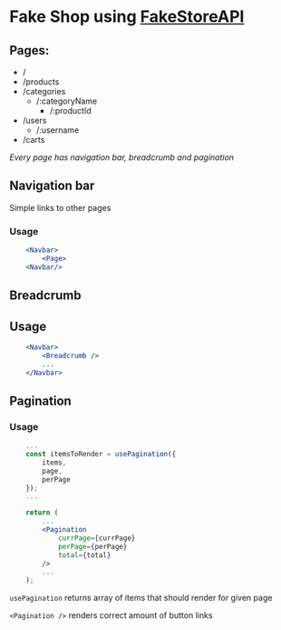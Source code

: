 # Fake Shop using [FakeStoreAPI](https://fakestoreapi.com/)

## Pages:
* /
* /products
* /categories
    * /:categoryName
        * /:productId
* /users
    * /:username
* /carts

_Every page has navigation bar, breadcrumb and pagination_

## Navigation bar
Simple links to other pages

### Usage
```jsx
    <Navbar>
        <Page>
    <Navbar/>
```

## Breadcrumb

## Usage
```jsx
    <Navbar>
        <Breadcrumb />
        ...
    </Navbar>
```



## Pagination

### Usage
```jsx
    ...
    const itemsToRender = usePagination({
        items,
        page,
        perPage
    });
    ...

    return (
        ...
        <Pagination 
            currPage={currPage}
            perPage={perPage}
            total={total}
        />
        ...
    );
```

```usePagination``` returns array of items that should render for given page

```<Pagination />``` renders correct amount of button links
